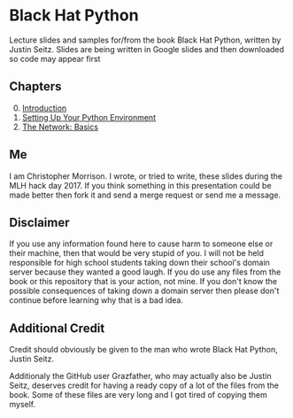 # Black Hat Python
Lecture slides and samples for/from the book Black Hat Python, written by Justin Seitz.
Slides are being written in Google slides and then downloaded so code may appear first

## Chapters
0. [Introduction](https://GitHub.com/ChristopherMorrison/BlackHatPython//tree/master/00%20Introduction)
1. [Setting Up Your Python Environment](https://github.com/ChristopherMorrison/BlackHatPython/tree/master/01%20Setting%20Up%20Your%20Python%20Environment)
2. [The Network: Basics](https://github.com/ChristopherMorrison/BlackHatPython/tree/master/02%20The%20Network:%20Basics)


## Me
I am Christopher Morrison. I wrote, or tried to write, these slides during the MLH hack day 2017. If you think something in this presentation could be made better then fork it and send a merge request or send me a message.

## Disclaimer
If you use any information found here to cause harm to someone else or their machine, then that would be very stupid of you. I will not be held responsible for high school students taking down their school's domain server because they wanted a good laugh. If you do use any files from the book or this repository that is your action, not mine. If you don't know the possible consequences of taking down a domain server then please don't continue before learning why that is a bad idea.

## Additional Credit
Credit should obviously be given to the man who wrote Black Hat Python, Justin Seitz.

Additionaly the GitHub user Grazfather, who may actually also be Justin Seitz, deserves credit for having a ready copy of a lot of the files from the book. Some of these files are very long and I got tired of copying them myself.
